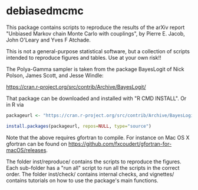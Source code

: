 # debiasedmcmc

This package contains scripts to reproduce the results of the arXiv report "Unbiased Markov chain Monte Carlo with couplings", by Pierre E. Jacob, John O'Leary and Yves F Atchade.

This is not a general-purpose statistical software, but a collection of scripts intended to reproduce figures and tables. Use at your own risk!!

The Polya-Gamma sampler is taken from the package BayesLogit of Nick Polson, James Scott, and Jesse Windle:

https://cran.r-project.org/src/contrib/Archive/BayesLogit/

That package can be downloaded and installed with "R CMD INSTALL". Or in R via

```r
packageurl <- "https://cran.r-project.org/src/contrib/Archive/BayesLogit/BayesLogit_0.6.tar.gz"

install.packages(packageurl, repos=NULL, type="source")
```

Note that the above requires gfortran to compile. For instance on Mac OS X gfortran can be found on https://github.com/fxcoudert/gfortran-for-macOS/releases.

The folder inst/reproduce/ contains the scripts to reproduce the figures. Each sub-folder has a "run all" script to run all the scripts in the correct order.
The folder inst/check/ contains internal checks, and vignettes/ contains tutorials on
how to use the package's main functions.
